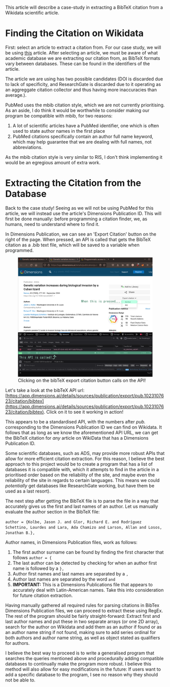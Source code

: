 This article will describe a case-study in extracting a BibTeX citation from a Wikidata scientific article.

# Finding the Citation on Wikidata
First: select an article to extract a citation from. For our case study, we will be using [this](https://www.wikidata.org/wiki/Q45051042) article. After selecting an article, we must be aware of what academic database we are extracting our citation from, as BibTeX formats vary between databases. These can be found in the identifiers of the article.

The article we are using has two possible candidates (DOI is discarded due to lack of specificity, and ResearchGate is discarded due to it operating as an aggreggate citation collector and thus having more inaccuracies than average.).

PubMed uses the mbib citation style, which we are not currently prioritising. As an aside, I do think it would be worthwhile to consider making our program be compatible with mbib, for two reasons:

1. A lot of scientific articles have a PubMed identifier, one which is often used to state author names in the first place
2. PubMed citations specifically contain an author full name keyword, which may help guarantee that we are dealing with full names, not abbreviations.

As the mbib citation style is very similar to RIS, I don't think implementing it would be an egregious amount of extra work.

# Extracting the Citation from the Database
Back to the case study! Seeing as we will not be using PubMed for this article, we will instead use the article's Dimensions Publication ID. This will first be done manually: before programming a citation finder, we, as humans, need to understand where to find it.

In Dimensions Publication, we can see an 'Export Citation' button on the right of the page. When pressed, an API is called that gets the BibTeX citation as a .bib text file, which will be saved to a variable when programmed.

<figure>
<img src="assets/img/api-get.png" alt = "Clicking on the bibTeX export citation button calls on the API." class="img-responsive">
<figcaption>Clicking on the bibTeX export citation button calls on the API!</figcaption>
</figure>

Let's take a look at the bibTeX API url: [https://app.dimensions.ai/details/sources/publication/export/pub.1023107623/citation/bibtex](https://app.dimensions.ai/details/sources/publication/export/pub.1023107623/citation/bibtex). Click on it to see it working in action!

This appears to be a standardised API, with the numbers after *pub.* corresponding to the Dimensions Publication ID we can find on Wikidata. It follows that as long as we know the aforementioned API URL, we can get the BibTeX citation for *any* article on WikiData that has a Dimensions Publication ID.

Some scientific databases, such as ADS, may provide more robust APIs that allow for more efficient citation extraction. For this reason, I believe the best approach to this project would be to create a program that has a list of databases it is compatible with, which it attempts to find in the article in a prioritised order based on the reliability of the site, and maybe even the reliability of the site in regards to certain languages. This means we could *potentially* get databases like ResearchGate working, but have them be used as a last resort).

The next step after getting the BibTeX file is to parse the file in a way that accurately gives us the first and last names of an author. Let us manually evaluate the author section in the BibTeX file:

```author = {Kolbe, Jason J. and Glor, Richard E. and Rodríguez Schettino, Lourdes and Lara, Ada Chamizo and Larson, Allan and Losos, Jonathan B.},```

Author names, in Dimensions Publication files, work as follows:
1. The first author surname can be found by finding the first character that follows ```author = {```
2. The last author can be detected by checking for when an author first name is followed by a ```},```
3. Author first names and last names are separated by a ```,```
4. Author last names are separated by the word ```and```
5. **IMPORTANT:** This is a Dimensions Publications file that appears to accurately deal with Latin-American names. Take this into consideration for future citation extraction.

Having manually gathered all required rules for parsing citations in BibTex Dimensions Publication files, we can proceed to extract these using RegEx. The rest of the program should be fairly straight-forward: Extract first and last author names and put these in two separate arrays (or one 2D array), search for the author on Wikidata and add them as an author if found or as an author name string if not found, making sure to add series ordinal for both authors and author name string, as well as object stated as qualifiers for authors.

I believe the best way to proceed is to write a generalised program that searches the queries mentioned above and procedurally adding compatible databases to continually make the program more robust. I believe this method will also allow for easy modifications in the future: If users want to add a specific database to the program, I see no reason why they should not be able to.


